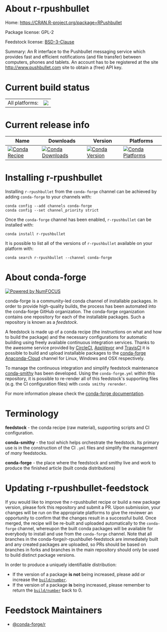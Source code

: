 About r-rpushbullet
===================

Home: https://CRAN.R-project.org/package=RPushbullet

Package license: GPL-2

Feedstock license: [BSD-3-Clause](https://github.com/conda-forge/r-rpushbullet-feedstock/blob/master/LICENSE.txt)

Summary: An R interface to the Pushbullet messaging service which provides fast and efficient notifications (and file transfer) between computers, phones and tablets.  An account has to be registered at the site <http://www.pushbullet.com> site to obtain a (free) API key.

Current build status
====================


<table><tr><td>All platforms:</td>
    <td>
      <a href="https://dev.azure.com/conda-forge/feedstock-builds/_build/latest?definitionId=8877&branchName=master">
        <img src="https://dev.azure.com/conda-forge/feedstock-builds/_apis/build/status/r-rpushbullet-feedstock?branchName=master">
      </a>
    </td>
  </tr>
</table>

Current release info
====================

| Name | Downloads | Version | Platforms |
| --- | --- | --- | --- |
| [![Conda Recipe](https://img.shields.io/badge/recipe-r--rpushbullet-green.svg)](https://anaconda.org/conda-forge/r-rpushbullet) | [![Conda Downloads](https://img.shields.io/conda/dn/conda-forge/r-rpushbullet.svg)](https://anaconda.org/conda-forge/r-rpushbullet) | [![Conda Version](https://img.shields.io/conda/vn/conda-forge/r-rpushbullet.svg)](https://anaconda.org/conda-forge/r-rpushbullet) | [![Conda Platforms](https://img.shields.io/conda/pn/conda-forge/r-rpushbullet.svg)](https://anaconda.org/conda-forge/r-rpushbullet) |

Installing r-rpushbullet
========================

Installing `r-rpushbullet` from the `conda-forge` channel can be achieved by adding `conda-forge` to your channels with:

```
conda config --add channels conda-forge
conda config --set channel_priority strict
```

Once the `conda-forge` channel has been enabled, `r-rpushbullet` can be installed with:

```
conda install r-rpushbullet
```

It is possible to list all of the versions of `r-rpushbullet` available on your platform with:

```
conda search r-rpushbullet --channel conda-forge
```


About conda-forge
=================

[![Powered by NumFOCUS](https://img.shields.io/badge/powered%20by-NumFOCUS-orange.svg?style=flat&colorA=E1523D&colorB=007D8A)](http://numfocus.org)

conda-forge is a community-led conda channel of installable packages.
In order to provide high-quality builds, the process has been automated into the
conda-forge GitHub organization. The conda-forge organization contains one repository
for each of the installable packages. Such a repository is known as a *feedstock*.

A feedstock is made up of a conda recipe (the instructions on what and how to build
the package) and the necessary configurations for automatic building using freely
available continuous integration services. Thanks to the awesome service provided by
[CircleCI](https://circleci.com/), [AppVeyor](https://www.appveyor.com/)
and [TravisCI](https://travis-ci.com/) it is possible to build and upload installable
packages to the [conda-forge](https://anaconda.org/conda-forge)
[Anaconda-Cloud](https://anaconda.org/) channel for Linux, Windows and OSX respectively.

To manage the continuous integration and simplify feedstock maintenance
[conda-smithy](https://github.com/conda-forge/conda-smithy) has been developed.
Using the ``conda-forge.yml`` within this repository, it is possible to re-render all of
this feedstock's supporting files (e.g. the CI configuration files) with ``conda smithy rerender``.

For more information please check the [conda-forge documentation](https://conda-forge.org/docs/).

Terminology
===========

**feedstock** - the conda recipe (raw material), supporting scripts and CI configuration.

**conda-smithy** - the tool which helps orchestrate the feedstock.
                   Its primary use is in the construction of the CI ``.yml`` files
                   and simplify the management of *many* feedstocks.

**conda-forge** - the place where the feedstock and smithy live and work to
                  produce the finished article (built conda distributions)


Updating r-rpushbullet-feedstock
================================

If you would like to improve the r-rpushbullet recipe or build a new
package version, please fork this repository and submit a PR. Upon submission,
your changes will be run on the appropriate platforms to give the reviewer an
opportunity to confirm that the changes result in a successful build. Once
merged, the recipe will be re-built and uploaded automatically to the
`conda-forge` channel, whereupon the built conda packages will be available for
everybody to install and use from the `conda-forge` channel.
Note that all branches in the conda-forge/r-rpushbullet-feedstock are
immediately built and any created packages are uploaded, so PRs should be based
on branches in forks and branches in the main repository should only be used to
build distinct package versions.

In order to produce a uniquely identifiable distribution:
 * If the version of a package **is not** being increased, please add or increase
   the [``build/number``](https://docs.conda.io/projects/conda-build/en/latest/resources/define-metadata.html#build-number-and-string).
 * If the version of a package **is** being increased, please remember to return
   the [``build/number``](https://docs.conda.io/projects/conda-build/en/latest/resources/define-metadata.html#build-number-and-string)
   back to 0.

Feedstock Maintainers
=====================

* [@conda-forge/r](https://github.com/conda-forge/r/)

